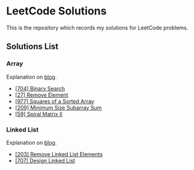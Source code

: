 # LeetCode Solutions

This is the repository which records my solutions for LeetCode problems.

## Solutions List

### Array

Explanation on [blog](https://alleny.xyz/post/leetcode-array/).

- [[704] Binary Search](array/704.binary-search.cpp)
- [[27] Remove Element](array/27.remove-element.py) 
- [[977] Squares of a Sorted Array](array/977.squares-of-a-sorted-array.rs)
- [[209] Minimum Size Subarray Sum](array/209.minimum-size-subarray-sum.cpp)
- [[59] Spiral Matrix II](array/59.spiral-matrix-ii.py)

### Linked List

Explanation on [blog](https://alleny.xyz/post/leetcode-linked-list).

- [[203] Remove Linked List Elements](linked_list/203.remove-linked-list-elements.rs)
- [[707] Design Linked List](linked_list/707.design-linked-list.cpp)
